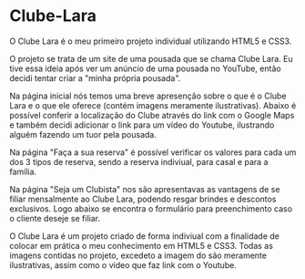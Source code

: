 # Clube-Lara

O Clube Lara é o meu primeiro projeto individual utilizando HTML5 e CSS3.

O projeto se trata de um site de uma pousada que se chama Clube Lara. Eu tive essa ideia após ver um anúncio de uma pousada no YouTube, então decidi tentar criar a "minha própria pousada".

Na página inicial nós temos uma breve apresenção sobre o que é o Clube Lara e o que ele oferece (contém imagens meramente ilustrativas). Abaixo é possível conferir a localização do Clube através do link com o Google Maps e também decidi adicionar o link para um vídeo do Youtube, ilustrando alguém fazendo um tuor pela pousada.

Na página "Faça a sua reserva" é possível verificar os valores para cada um dos 3 tipos de reserva, sendo a reserva indiviual, para casal e para a família.

Na página "Seja um Clubista" nos são apresentavas as vantagens de se filiar mensalmente ao Clube Lara, podendo resgar brindes e descontos exclusivos. Logo abaixo se encontra o formulário para preenchimento caso o cliente deseje se filiar.

O Clube Lara é um projeto criado de forma indiviual com a finalidade de colocar em prática o meu conhecimento em HTML5 e CSS3. Todas as imagens contidas no projeto, excedeto a imagem do
são meramente ilustrativas, assim como o vídeo que faz link com o Youtube.

